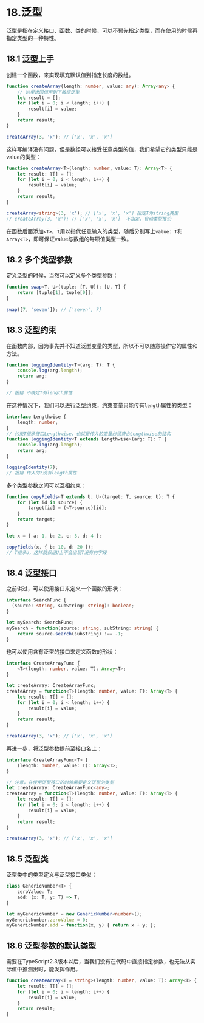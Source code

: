 # 18.泛型

泛型是指在定义接口、函数、类的时候，可以不预先指定类型，而在使用的时候再指定类型的一种特性。
​

## 18.1 泛型上手
创建一个函数，来实现填充默认值到指定长度的数组。
```typescript
function createArray(length: number, value: any): Array<any> {
  	// 这里返回值用到了数组泛型 
    let result = [];
    for (let i = 0; i < length; i++) {
        result[i] = value;
    }
    return result;
}

createArray(3, 'x'); // ['x', 'x', 'x']
```
这样写编译没有问题，但是数组可以接受任意类型的值，我们希望它的类型只能是value的类型：
```typescript
function createArray<T>(length: number, value: T): Array<T> {
    let result: T[] = [];
    for (let i = 0; i < length; i++) {
        result[i] = value;
    }
    return result;
}

createArray<string>(3, 'x'); // ['x', 'x', 'x'] 指定T为string类型
// createArray(3, 'x'); // ['x', 'x', 'x']  不指定，自动类型推论
```
在函数后面添加`<T>`，`T`用以指代任意输入的类型，随后分别写上`value: T`和`Array<T>`，即可保证value与数组的每项值类型一致。
​

## 18.2 多个类型参数
定义泛型的时候，当然可以定义多个类型参数：
```typescript
function swap<T, U>(tuple: [T, U]): [U, T] {
    return [tuple[1], tuple[0]];
}
	
swap([7, 'seven']); // ['seven', 7]
```


## 18.3 泛型约束
在函数内部，因为事先并不知道泛型变量的类型，所以不可以随意操作它的属性和方法。
```typescript
function loggingIdentity<T>(arg: T): T {
    console.log(arg.length);
    return arg;
}

// 报错 不确定T有length属性
```
在这种情况下，我们可以进行泛型约束，约束变量只能传有`length`属性的类型：
```typescript
interface Lengthwise {
    length: number;
}
// 约束T继承接口Lengthwise，也就是传入的变量必须符合Lengthwise的结构
function loggingIdentity<T extends Lengthwise>(arg: T): T {
    console.log(arg.length);
    return arg;
}

loggingIdentity(7);
// 报错 传入的7没有length属性
```


多个类型参数之间可以互相约束：
```typescript
function copyFields<T extends U, U>(target: T, source: U): T {
    for (let id in source) {
        target[id] = (<T>source)[id];
    }
    return target;
}

let x = { a: 1, b: 2, c: 3, d: 4 };

copyFields(x, { b: 10, d: 20 });
// T继承U，这样就保证U上不会出现T没有的字段
```


## 18.4 泛型接口
之前讲过，可以使用接口来定义一个函数的形状：
```typescript
interface SearchFunc {
  (source: string, subString: string): boolean;
}

let mySearch: SearchFunc;
mySearch = function(source: string, subString: string) {
    return source.search(subString) !== -1;
}
```


也可以使用含有泛型的接口来定义函数的形状：
```typescript
interface CreateArrayFunc {
    <T>(length: number, value: T): Array<T>;
}

let createArray: CreateArrayFunc;
createArray = function<T>(length: number, value: T): Array<T> {
    let result: T[] = [];
    for (let i = 0; i < length; i++) {
        result[i] = value;
    }
    return result;
}

createArray(3, 'x'); // ['x', 'x', 'x']
```


再进一步，将泛型参数提前至接口名上：
```typescript
interface CreateArrayFunc<T> {
    (length: number, value: T): Array<T>;
}

// 注意，在使用泛型接口的时候需要定义泛型的类型
let createArray: CreateArrayFunc<any>;
createArray = function<T>(length: number, value: T): Array<T> {
    let result: T[] = [];
    for (let i = 0; i < length; i++) {
        result[i] = value;
    }
    return result;
}

createArray(3, 'x'); // ['x', 'x', 'x']


```


## 18.5 泛型类
泛型类中的类型定义与泛型接口类似：
```typescript
class GenericNumber<T> {
    zeroValue: T;
    add: (x: T, y: T) => T;
}

let myGenericNumber = new GenericNumber<number>();
myGenericNumber.zeroValue = 0;
myGenericNumber.add = function(x, y) { return x + y; };
```


## 18.6 泛型参数的默认类型
需要在TypeScript2.3版本以后，当我们没有在代码中直接指定参数，也无法从实际值中推测出时，能发挥作用。
```typescript
function createArray<T = string>(length: number, value: T): Array<T> {
    let result: T[] = [];
    for (let i = 0; i < length; i++) {
        result[i] = value;
    }
    return result;
}
```
